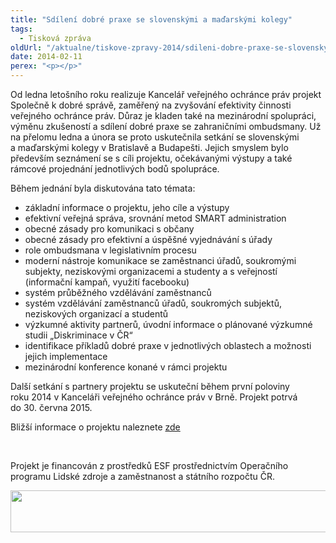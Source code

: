 ```yaml
---
title: "Sdílení dobré praxe se slovenskými a maďarskými kolegy"
tags:
  - Tisková zpráva
oldUrl: "/aktualne/tiskove-zpravy-2014/sdileni-dobre-praxe-se-slovenskymi-a-madarskymi-kolegy"
date: 2014-02-11
perex: "<p></p>"
---
```


<!-- imported from the old website -->

<p>Od ledna letošního roku realizuje Kancelář veřejného ochránce práv projekt Společně k dobré správě, zaměřený na zvyšování efektivity činnosti veřejného ochránce práv. Důraz je kladen také na mezinárodní spolupráci, výměnu zkušeností a sdílení dobré praxe se zahraničními ombudsmany. Už na přelomu ledna a února se proto uskutečnila setkání se slovenskými a maďarskými kolegy v Bratislavě a Budapešti. Jejich smyslem bylo především seznámení se s cíli projektu, očekávanými výstupy a také rámcové projednání jednotlivých bodů spolupráce. </p><p>Během jednání byla diskutována tato témata:</p><ul><li>základní informace o projektu, jeho cíle a výstupy</li><li>efektivní veřejná správa, srovnání metod SMART administration</li><li>obecné zásady pro komunikaci s občany </li><li>obecné zásady pro efektivní a úspěšné vyjednávání s úřady </li><li>role ombudsmana v legislativním procesu</li><li>moderní nástroje komunikace se zaměstnanci úřadů, soukromými subjekty, neziskovými organizacemi a studenty a s veřejností (informační kampaň, využití facebooku)</li><li>systém průběžného vzdělávání zaměstnanců</li><li>systém vzdělávání zaměstnanců úřadů, soukromých subjektů, neziskových organizací a studentů</li><li>výzkumné aktivity partnerů, úvodní informace o plánované výzkumné studii „Diskriminace v ČR“</li><li>identifikace příkladů dobré praxe v jednotlivých oblastech a možnosti jejich implementace</li><li>mezinárodní konference konané v rámci projektu</li></ul><p>Další setkání s partnery projektu se uskuteční během první poloviny roku 2014 v Kanceláři veřejného ochránce práv v Brně. Projekt potrvá do 30. června 2015.</p><p>Bližší informace o projektu naleznete <a href="https://www.ochrance.cz/spolecne-k-dobre-sprave/">zde</a></p><p> </p><p>Projekt je financován z prostředků ESF prostřednictvím Operačního programu Lidské zdroje a zaměstnanost a státního rozpočtu ČR.</p><p><img src="https://www.ochrance.cz/uploads/RTEmagicC_esf_eu.jpg.jpg" height="67" width="622" alt="" /></p>
